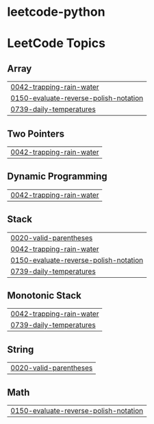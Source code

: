 # leetcode-python
 

<!---LeetCode Topics Start-->
# LeetCode Topics
## Array
|  |
| ------- |
| [0042-trapping-rain-water](https://github.com/Push1413/leetcode-py/tree/master/0042-trapping-rain-water) |
| [0150-evaluate-reverse-polish-notation](https://github.com/Push1413/leetcode-py/tree/master/0150-evaluate-reverse-polish-notation) |
| [0739-daily-temperatures](https://github.com/Push1413/leetcode-py/tree/master/0739-daily-temperatures) |
## Two Pointers
|  |
| ------- |
| [0042-trapping-rain-water](https://github.com/Push1413/leetcode-py/tree/master/0042-trapping-rain-water) |
## Dynamic Programming
|  |
| ------- |
| [0042-trapping-rain-water](https://github.com/Push1413/leetcode-py/tree/master/0042-trapping-rain-water) |
## Stack
|  |
| ------- |
| [0020-valid-parentheses](https://github.com/Push1413/leetcode-py/tree/master/0020-valid-parentheses) |
| [0042-trapping-rain-water](https://github.com/Push1413/leetcode-py/tree/master/0042-trapping-rain-water) |
| [0150-evaluate-reverse-polish-notation](https://github.com/Push1413/leetcode-py/tree/master/0150-evaluate-reverse-polish-notation) |
| [0739-daily-temperatures](https://github.com/Push1413/leetcode-py/tree/master/0739-daily-temperatures) |
## Monotonic Stack
|  |
| ------- |
| [0042-trapping-rain-water](https://github.com/Push1413/leetcode-py/tree/master/0042-trapping-rain-water) |
| [0739-daily-temperatures](https://github.com/Push1413/leetcode-py/tree/master/0739-daily-temperatures) |
## String
|  |
| ------- |
| [0020-valid-parentheses](https://github.com/Push1413/leetcode-py/tree/master/0020-valid-parentheses) |
## Math
|  |
| ------- |
| [0150-evaluate-reverse-polish-notation](https://github.com/Push1413/leetcode-py/tree/master/0150-evaluate-reverse-polish-notation) |
<!---LeetCode Topics End-->